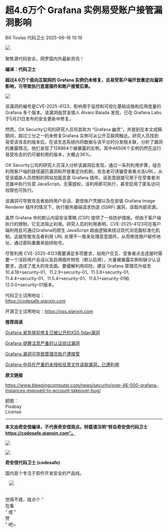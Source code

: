 #  超4.6万个 Grafana 实例易受账户接管漏洞影响  
Bill Toulas  代码卫士   2025-06-16 10:19  
  
![](https://mmbiz.qpic.cn/mmbiz_gif/Az5ZsrEic9ot90z9etZLlU7OTaPOdibteeibJMMmbwc29aJlDOmUicibIRoLdcuEQjtHQ2qjVtZBt0M5eVbYoQzlHiaw/640?wx_fmt=gif "")  
   
聚焦源代码安全，网罗国内外最新资讯！  
  
**编译：代码卫士**  
  
**超过4.6万个面向互联网的 Grafana 实例仍未修复，且易受客户端开放重定向漏洞影响，可导致执行恶意插件和账户接管后果。**  
  
![](https://mmbiz.qpic.cn/mmbiz_png/oBANLWYScMTXkVcvqTjPKKfWZGVMB5okz0jqDrPzPYMAJlJA6iaz5PR2L9bFM9Wq7QQfrQNLHlN3pysUDoTjpug/640?wx_fmt=png&from=appmsg "")  
  
  
该漏洞的编号是CVE-2025-4123，影响用于监控和可视化基础设施和应用度量的 Grafana 多个版本。该漏洞由赏金猎人 Alvaro Balada 发现，已在 Grafana Labs 于5月21日发布的安全更新中修复。  
  
然而，OX Security公司的研究人员将其称为 “Grafana 幽灵”，并提到在本文成稿期间，超过三分之一的未修复Grafana 实例可从公开互联网触达。研究人员找到易受该攻击的版本后，在该生态系统内将数据与该平台的分发相关联，分析了漏洞的暴露情况。他们发现了128864个被暴露的实例，其中46506个实例仍然在运行易受攻击的仍可被利用的版本，大概占36%。  
  
OX Security公司的研究人员深入分析该漏洞后发现，通过一系列利用步骤，组合利用客户端的路径遍历漏洞和开放重定向机制，攻击者可诱骗受害者点击URL，从受该威胁人员控制的网站加载恶意 Grafana 插件。该恶意链接可用于在受害者浏览器中执行任意 JavaScript。无需提权，该利用即可执行，甚至启用了匿名访问权限也可执行。  
  
该漏洞可导致攻击者劫持用户会话、更改账户凭据以及在安装 Grafana Image Renderer 插件的情况下，执行服务器端请求伪造 (SSRF) 漏洞，读取内部资源。  
  
虽然 Grafana 中的默认内容安全策略 (CSP) 提供了一些防护措施，但由于客户端执行的限制，它无法阻止利用。研究人员的利用表明，CVE-2025-4123可在客户端利用且可通过Grafana的原生 JavaScript 路由逻辑来绕过现代浏览器标准化机制。这就导致攻击者利用 URL 处理不一致来处理恶意插件，从而修改用户邮件地址，通过密码重置来劫持账号。  
  
尽管利用 CVE-2025-4123需要满足多项要求，如用户交互、受害者点击连接时需要一个活跃用户会话以及启用插件特性（默认启用），大量被暴露实例和缺少认证要求，造成了庞大的攻击面。要缓解利用风险，建议 Grafana 管理员升级至 10.4.18+security-01、11.2.9+security-01、11.3.6+security-01、11.4.4+security-01、11.5.4+security-01、11.6.1+security-01和 12.0.0+security-01版本。  
  
  
  
代码卫士试用地址：  
https://codesafe.qianxin.com  
  
开源卫士试用地址：https://oss.qianxin.com  
  
  
  
  
  
  
  
  
  
  
  
  
  
**推荐阅读**  
  
[Grafana 紧急提前修复已被公开的XSS 0day漏洞](https://mp.weixin.qq.com/s?__biz=MzI2NTg4OTc5Nw==&mid=2247523102&idx=2&sn=3eb6fe83ca06d69dbd0a16a7c73dcde3&scene=21#wechat_redirect)  
  
  
[Grafana 提醒注意严重的认证绕过漏洞](https://mp.weixin.qq.com/s?__biz=MzI2NTg4OTc5Nw==&mid=2247516818&idx=4&sn=9a52564b1d6d8454dd34dce86019d266&scene=21#wechat_redirect)  
  
  
[Grafana 漏洞可导致管理员账户遭接管](https://mp.weixin.qq.com/s?__biz=MzI2NTg4OTc5Nw==&mid=2247513049&idx=1&sn=31af4654137f918dc610ee51cf05649a&scene=21#wechat_redirect)  
  
  
[Grafana 中存在严重的未授权任意文件读取漏洞，已遭利用](https://mp.weixin.qq.com/s?__biz=MzI2NTg4OTc5Nw==&mid=2247509616&idx=2&sn=27c5f9e457a2c2aa08753d9d0a67917e&scene=21#wechat_redirect)  
  
  
  
  
  
**原文链接**  
  
https://www.bleepingcomputer.com/news/security/over-46-000-grafana-instances-exposed-to-account-takeover-bug/  
  
  
题图：  
Pixabay   
License  
  
****  
**本文由奇安信编译，不代表奇安信观点。转载请注明“转自奇安信代码卫士 https://codesafe.qianxin.com”。**  
  
  
  
  
![](https://mmbiz.qpic.cn/mmbiz_jpg/oBANLWYScMSf7nNLWrJL6dkJp7RB8Kl4zxU9ibnQjuvo4VoZ5ic9Q91K3WshWzqEybcroVEOQpgYfx1uYgwJhlFQ/640?wx_fmt=jpeg "")  
  
![](https://mmbiz.qpic.cn/mmbiz_jpg/oBANLWYScMSN5sfviaCuvYQccJZlrr64sRlvcbdWjDic9mPQ8mBBFDCKP6VibiaNE1kDVuoIOiaIVRoTjSsSftGC8gw/640?wx_fmt=jpeg "")  
  
**奇安信代码卫士 (codesafe)**  
  
国内首个专注于软件开发安全的产品线。  
  
   ![](https://mmbiz.qpic.cn/mmbiz_gif/oBANLWYScMQ5iciaeKS21icDIWSVd0M9zEhicFK0rbCJOrgpc09iaH6nvqvsIdckDfxH2K4tu9CvPJgSf7XhGHJwVyQ/640?wx_fmt=gif "")  
  
   
觉得不错，就点个 “  
在看  
” 或 "  
赞  
” 吧~  
  
